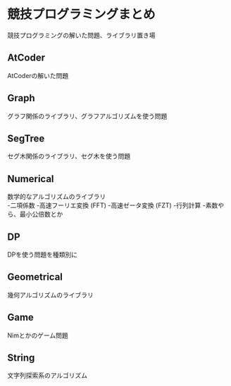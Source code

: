 # 競技プログラミングまとめ

競技プログラミングの解いた問題、ライブラリ置き場

## AtCoder
AtCoderの解いた問題

## Graph
グラフ関係のライブラリ、グラフアルゴリズムを使う問題

## SegTree
セグ木関係のライブラリ、セグ木を使う問題

## Numerical
数学的なアルゴリズムのライブラリ  
-二項係数
-高速フーリエ変換 (FFT)
-高速ゼータ変換 (FZT)
-行列計算
-素数やら、最小公倍数とか

## DP
DPを使う問題を種類別に

## Geometrical
幾何アルゴリズムのライブラリ

## Game
Nimとかのゲーム問題

## String
文字列探索系のアルゴリズム

